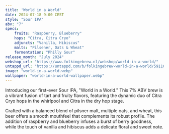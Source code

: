 ```yaml
---
title: 'World in a World'
date: 2024-07-18 9:00 CEST
style: "Sour IPA"
abv: "7"
specs:
    fruits: "Raspberry, Blueberry"
    hops: "Citra, Citra Cryo"
    adjuncts: "Vanilla, Hibiscus"
    malts: "Pilsener, Oats & Wheat"
    fermentation: "Philly Sour"
release_month: "July 2024"
webshop_url: "https://www.folkingebrew.nl/webshop/world-in-a-world/"
untappd_url: "https://untappd.com/b/folkingebrew-world-in-a-world/5911691"
image: "world-in-a-world.webp"
wallpaper: "world-in-a-world-wallpaper.webp"
---
```


Introducing our first-ever Sour IPA, "World in a World." This 7% ABV brew is a vibrant fusion of tart and fruity flavors, featuring the dynamic duo of Citra Cryo hops in the whirlpool and Citra in the dry hop stage.

Crafted with a balanced blend of pilsner malt, multiple oats, and wheat, this beer offers a smooth mouthfeel that complements its robust profile. The addition of raspberry and blueberry infuses a burst of berry goodness, while the touch of vanilla and hibiscus adds a delicate floral and sweet note.

